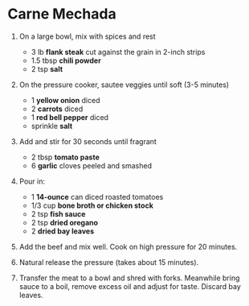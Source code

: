 # Carne Mechada

1. On a large bowl, mix with spices and rest

	- 3 lb **flank steak** cut against the grain in 2-inch strips
	- 1.5 tbsp **chili powder**
	- 2 tsp **salt**
	
2. On the pressure cooker, sautee veggies until soft (3-5 minutes)

	- 1 **yellow onion** diced
	- 2 **carrots** diced
	- 1 **red bell pepper** diced
	- sprinkle **salt**
	
3. Add and stir for 30 seconds until fragrant

	- 2 tbsp **tomato paste**
	- 6 **garlic** cloves peeled and smashed
	
4. Pour in:

	- 1 **14-ounce** can diced roasted tomatoes
	- 1/3 cup **bone broth or chicken stock**
	- 2 tsp **fish sauce**
	- 2 tsp **dried oregano**
	- 2 **dried bay leaves**
	
5. Add the beef and mix well. Cook on high pressure for 20 minutes.

6. Natural release the pressure (takes about 15 minutes).

7. Transfer the meat to a bowl and shred with forks. Meanwhile bring sauce to a boil, remove excess oil and adjust for taste. Discard bay leaves.
